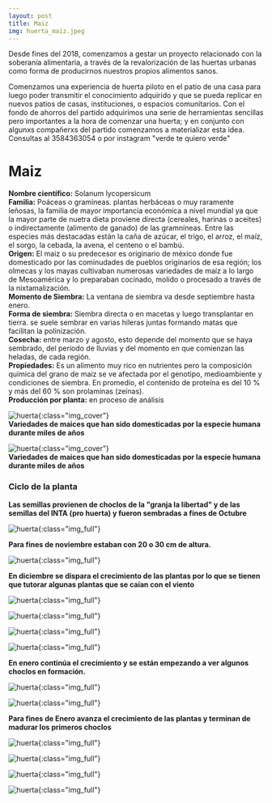 ```yaml
---
layout: post
title: Maiz
img: huerta_maiz.jpeg
---
```


Desde fines del 2018, comenzamos a gestar un proyecto relacionado con la soberanía alimentaria, a través de la revalorización de las huertas urbanas como forma de producirnos nuestros propios alimentos sanos.

Comenzamos una experiencia de huerta piloto en el patio de una casa para luego poder transmitir el conocimiento adquirido y que se pueda replicar en nuevos patios de casas, instituciones, o espacios comunitarios. Con el fondo de ahorros del partido adquirimos una serie de herramientas sencillas pero importantes a la hora de comenzar una huerta; y en conjunto con algunxs compañerxs del partido comenzamos a materializar esta idea.  
Consultas al 3584363054 o por instagram "verde te quiero verde"

# Maiz

__Nombre científico:__ Solanum lycopersicum  
__Familia:__ Poáceas o gramíneas. plantas herbáceas o muy raramente leñosas, la familia de mayor importancia económica a nivel mundial ya que la mayor parte de nuetra dieta proviene directa (cereales, harinas o aceites) o indirectamente (alimento de ganado) de las gramníneas. Entre las especies más destacadas están la caña de azúcar, el trigo, el arroz, el maíz, el sorgo, la cebada, la avena, el centeno o el bambú.  
__Origen:__ El maiz o su predecesor es originario de méxico donde fue domesticado por las cominudades de pueblos originarios de esa región; los olmecas y los mayas cultivaban numerosas variedades de maíz a lo largo de Mesoamérica y lo preparaban cocinado, molido o procesado a través de la nixtamalización.  
__Momento de Siembra:__  La ventana de siembra va desde septiembre hasta enero.  
__Forma de siembra:__ Siembra directa o en macetas y luego transplantar en tierra. se suele sembrar en varias hileras juntas formando matas que facilitan la polinización.  
__Cosecha:__ entre marzo y agosto, esto depende del momento que se haya sembrado, del periodo de lluvias y del momento en que comienzan las heladas, de cada región.  
__Propiedades:__ Es un alimento muy rico en nutrientes pero la composición química del grano de maíz se ve afectada por el genotipo, medioambiente y condiciones de siembra. En promedio, el contenido de proteína es del 10 % y más del 60 % son prolaminas (zeínas).  
__Producción por planta:__ en proceso de análisis

![huerta]({{site.baseurl}}/img/huerta_maices.jpg){:class="img_cover"}  
__Variedades de maices que han sido domesticadas por la especie humana durante miles de años__

![huerta]({{site.baseurl}}/img/huerta_maices_2.jpg){:class="img_cover"}  
__Variedades de maices que han sido domesticadas por la especie humana durante miles de años__

### Ciclo de la planta

__Las semillas provienen de choclos de la "granja la libertad" y de las semillas del INTA (pro huerta) y fueron sembradas a fines de Octubre__

![huerta]({{site.baseurl}}/img/huerta_noviembre.jpeg){:class="img_full"}

__Para fines de noviembre estaban con 20 o 30 cm de altura.__

![huerta]({{site.baseurl}}/img/huerta_noviembre_6.jpeg){:class="img_full"}

__En diciembre se dispara el crecimiento de las plantas por lo que se tienen que tutorar algunas plantas que se caían con el viento__

![huerta]({{site.baseurl}}/img/huerta_maiz_4.jpg){:class="img_full"}

![huerta]({{site.baseurl}}/img/huerta_maiz_5.jpg){:class="img_full"}

![huerta]({{site.baseurl}}/img/huerta_maiz_6.jpg){:class="img_full"}

![huerta]({{site.baseurl}}/img/huerta_maiz_7.jpg){:class="img_full"}

__En enero continúa el crecimiento y se están empezando a ver algunos choclos en formación.__

![huerta]({{site.baseurl}}/img/huerta_maiz_8.jpg){:class="img_full"}

![huerta]({{site.baseurl}}/img/huerta_maiz_9.jpg){:class="img_full"}

__Para fines de Enero avanza el crecimiento de las plantas y terminan de madurar los primeros choclos__

![huerta]({{site.baseurl}}/img/huerta_maiz_10.jpg){:class="img_full"}

![huerta]({{site.baseurl}}/img/huerta_maiz_11.jpg){:class="img_full"}

![huerta]({{site.baseurl}}/img/huerta_maiz_12.jpg){:class="img_full"}

![huerta]({{site.baseurl}}/img/huerta_maiz_13.jpg){:class="img_full"}
